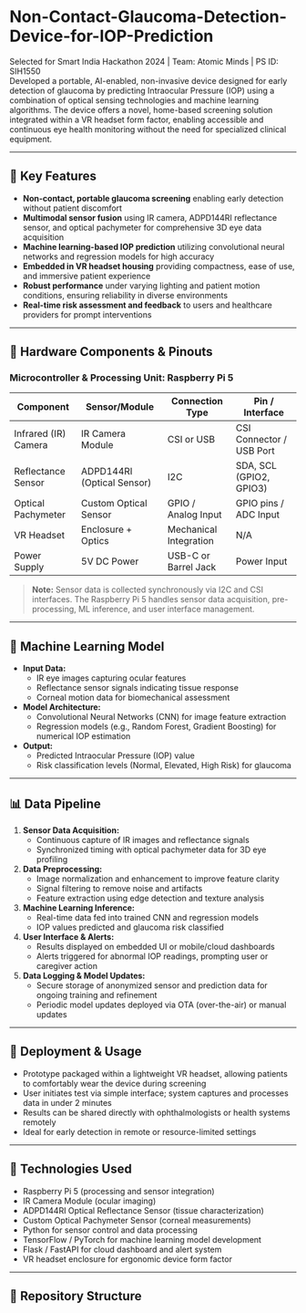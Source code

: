 # Non-Contact-Glaucoma-Detection-Device-for-IOP-Prediction




Selected for Smart India Hackathon 2024 | Team: Atomic Minds | PS ID: SIH1550  
Developed a portable, AI-enabled, non-invasive device designed for early detection of glaucoma by predicting Intraocular Pressure (IOP) using a combination of optical sensing technologies and machine learning algorithms. The device offers a novel, home-based screening solution integrated within a VR headset form factor, enabling accessible and continuous eye health monitoring without the need for specialized clinical equipment.

---

## 🌟 Key Features
- **Non-contact, portable glaucoma screening** enabling early detection without patient discomfort  
- **Multimodal sensor fusion** using IR camera, ADPD144RI reflectance sensor, and optical pachymeter for comprehensive 3D eye data acquisition  
- **Machine learning-based IOP prediction** utilizing convolutional neural networks and regression models for high accuracy  
- **Embedded in VR headset housing** providing compactness, ease of use, and immersive patient experience  
- **Robust performance** under varying lighting and patient motion conditions, ensuring reliability in diverse environments  
- **Real-time risk assessment and feedback** to users and healthcare providers for prompt interventions  

---

## 🔧 Hardware Components & Pinouts

### Microcontroller & Processing Unit: Raspberry Pi 5

| Component              | Sensor/Module               | Connection Type        | Pin / Interface          |
|------------------------|-----------------------------|-----------------------|-------------------------|
| Infrared (IR) Camera   | IR Camera Module            | CSI or USB            | CSI Connector / USB Port |
| Reflectance Sensor     | ADPD144RI (Optical Sensor) | I2C                   | SDA, SCL (GPIO2, GPIO3)  |
| Optical Pachymeter     | Custom Optical Sensor       | GPIO / Analog Input   | GPIO pins / ADC Input    |
| VR Headset             | Enclosure + Optics          | Mechanical Integration| N/A                     |
| Power Supply           | 5V DC Power                 | USB-C or Barrel Jack  | Power Input             |

> **Note:** Sensor data is collected synchronously via I2C and CSI interfaces. The Raspberry Pi 5 handles sensor data acquisition, pre-processing, ML inference, and user interface management.

---

## 🧠 Machine Learning Model

- **Input Data:**  
   - IR eye images capturing ocular features  
   - Reflectance sensor signals indicating tissue response  
   - Corneal motion data for biomechanical assessment  
- **Model Architecture:**  
   - Convolutional Neural Networks (CNN) for image feature extraction  
   - Regression models (e.g., Random Forest, Gradient Boosting) for numerical IOP estimation  
- **Output:**  
   - Predicted Intraocular Pressure (IOP) value  
   - Risk classification levels (Normal, Elevated, High Risk) for glaucoma  

---

## 📊 Data Pipeline

1. **Sensor Data Acquisition:**  
   - Continuous capture of IR images and reflectance signals  
   - Synchronized timing with optical pachymeter data for 3D eye profiling  
2. **Data Preprocessing:**  
   - Image normalization and enhancement to improve feature clarity  
   - Signal filtering to remove noise and artifacts  
   - Feature extraction using edge detection and texture analysis  
3. **Machine Learning Inference:**  
   - Real-time data fed into trained CNN and regression models  
   - IOP values predicted and glaucoma risk classified  
4. **User Interface & Alerts:**  
   - Results displayed on embedded UI or mobile/cloud dashboards  
   - Alerts triggered for abnormal IOP readings, prompting user or caregiver action  
5. **Data Logging & Model Updates:**  
   - Secure storage of anonymized sensor and prediction data for ongoing training and refinement  
   - Periodic model updates deployed via OTA (over-the-air) or manual updates  

---

## 🚀 Deployment & Usage

- Prototype packaged within a lightweight VR headset, allowing patients to comfortably wear the device during screening  
- User initiates test via simple interface; system captures and processes data in under 2 minutes  
- Results can be shared directly with ophthalmologists or health systems remotely  
- Ideal for early detection in remote or resource-limited settings  

---

## 🔧 Technologies Used

- Raspberry Pi 5 (processing and sensor integration)  
- IR Camera Module (ocular imaging)  
- ADPD144RI Optical Reflectance Sensor (tissue characterization)  
- Custom Optical Pachymeter Sensor (corneal measurements)  
- Python for sensor control and data processing  
- TensorFlow / PyTorch for machine learning model development  
- Flask / FastAPI for cloud dashboard and alert system  
- VR headset enclosure for ergonomic device form factor  

---

## 📁 Repository Structure

